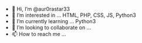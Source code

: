 - 👋 Hi, I’m @aur0rastar33
- 👀 I’m interested in ... HTML, PHP, CSS, JS, Python3
- 🌱 I’m currently learning ... Python3
- 💞️ I’m looking to collaborate on ...
- 📫 How to reach me ...

<!---
aur0rastar33/aur0rastar33 is a ✨ special ✨ repository because its `README.md` (this file) appears on your GitHub profile.
You can click the Preview link to take a look at your changes.
--->
